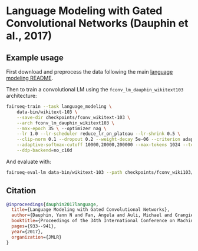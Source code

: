 # Language Modeling with Gated Convolutional Networks (Dauphin et al., 2017)

## Example usage

First download and preprocess the data following the main [language modeling README](README.md).

Then to train a convolutional LM using the `fconv_lm_dauphin_wikitext103`
architecture:
```bash
fairseq-train --task language_modeling \
    data-bin/wikitext-103 \
    --save-dir checkpoints/fconv_wikitext-103 \
    --arch fconv_lm_dauphin_wikitext103 \
    --max-epoch 35 \ --optimizer nag \
    --lr 1.0 --lr-scheduler reduce_lr_on_plateau --lr-shrink 0.5 \
    --clip-norm 0.1 --dropout 0.2 --weight-decay 5e-06 --criterion adaptive_loss \
    --adaptive-softmax-cutoff 10000,20000,200000 --max-tokens 1024 --tokens-per-sample 1024 \
    --ddp-backend=no_c10d
```

And evaluate with:
```bash
fairseq-eval-lm data-bin/wikitext-103 --path checkpoints/fconv_wiki103/checkpoint_best.pt
```

## Citation

```bibtex
@inproceedings{dauphin2017language,
  title={Language Modeling with Gated Convolutional Networks},
  author={Dauphin, Yann N and Fan, Angela and Auli, Michael and Grangier, David},
  booktitle={Proceedings of the 34th International Conference on Machine Learning-Volume 70},
  pages={933--941},
  year={2017},
  organization={JMLR}
}
```
